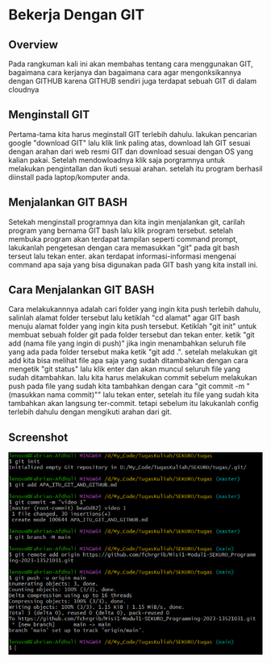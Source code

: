 # Bekerja Dengan GIT

## Overview

Pada rangkuman kali ini akan membahas tentang cara menggunakan GIT, bagaimana cara kerjanya dan bagaimana cara agar mengonksikannya dengan GITHUB karena GITHUB sendiri juga terdapat sebuah GIT di dalam cloudnya


## Menginstall GIT

Pertama-tama kita harus meginstall GIT terlebih dahulu. lakukan pencarian google "download GIT"
lalu klik link paling atas, download lah GIT sesuai dengan arahan dari web resmi GIT dan download sesuai dengan OS yang kalian pakai.
Setelah mendowloadnya klik saja porgramnya untuk melakukan pengintallan dan ikuti sesuai arahan. setelah itu program berhasil diinstall pada laptop/komputer anda.

## Menjalankan GIT BASH

Setekah menginstall programnya dan kita ingin menjalankan git, carilah program yang bernama GIT bash lalu klik program tersebut.
setelah membuka program akan terdapat tampilan seperti command prompt, lakukanlah pengetesan dengan cara memasukkan "git" pada git bash terseut lalu tekan enter.
akan terdapat informasi-informasi mengenai command apa saja yang bisa digunakan pada GIT bash yang kita install ini.

## Cara Menjalankan GIT BASH

Cara melakukannnya adalah cari folder yang ingin kita push terlebih dahulu, salinlah alamat folder tersebut lalu ketiklah "cd alamat" agar GIT bash menuju alamat folder yang ingin kita push tersebut.
Ketiklah "git init" untuk membuat sebuah folder git pada folder tersebut dan tekan enter.
ketik "git add (nama file yang ingin di push)" jika ingin menambahkan seluruh file yang ada pada folder tersebut maka ketik "git add .".
setelah melakukan git add kita bisa melihat file apa saja yang sudah ditambahkan dengan cara mengetik "git status" lalu klik enter dan akan muncul seluruh file yang sudah ditambahkan.
lalu kita harus melakukan commit sebelum melakukan push pada file yang sudah kita tambahkan
dengan cara "git commit -m "(masukkan nama commit)"" lalu tekan enter, setelah itu file yang sudah kita tambahkan akan langsung ter-commit.
tetapi sebelum itu lakukanlah config terlebih dahulu dengan mengikuti arahan dari git.

## Screenshot

![img.png](img.png)